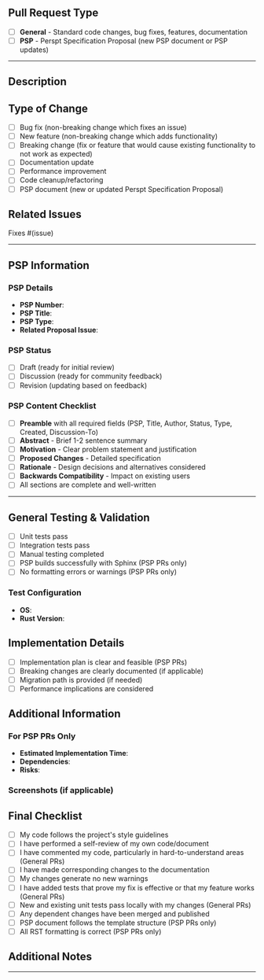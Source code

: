 ## Pull Request Type
<!-- ⚠️ IMPORTANT: Select the type of pull request. This determines which automation workflows will run. -->
- [ ] **General** - Standard code changes, bug fixes, features, documentation
- [ ] **PSP** - Perspt Specification Proposal (new PSP document or PSP updates)

---

## Description
<!-- Provide a brief description of the changes in this PR -->

## Type of Change
<!-- Mark the relevant option with an "x" -->
- [ ] Bug fix (non-breaking change which fixes an issue)
- [ ] New feature (non-breaking change which adds functionality)
- [ ] Breaking change (fix or feature that would cause existing functionality to not work as expected)
- [ ] Documentation update
- [ ] Performance improvement
- [ ] Code cleanup/refactoring
- [ ] PSP document (new or updated Perspt Specification Proposal)

## Related Issues
<!-- Link to related issues using #issue_number -->
Fixes #(issue)

---

## PSP Information
<!-- ✅ FILL OUT ONLY IF YOU SELECTED "PSP" ABOVE -->
<!-- ❌ SKIP THIS SECTION FOR GENERAL PULL REQUESTS -->

### PSP Details
- **PSP Number**: <!-- e.g., 000042 (use 0000 if not assigned yet) -->
- **PSP Title**: <!-- e.g., Add Keyboard Shortcuts for File Operations -->
- **PSP Type**: <!-- Feature | Enhancement | UI/UX | API Change | Process -->
- **Related Proposal Issue**: <!-- Link to the initial PSP proposal issue if it exists -->

### PSP Status
- [ ] Draft (ready for initial review)
- [ ] Discussion (ready for community feedback)
- [ ] Revision (updating based on feedback)

### PSP Content Checklist
- [ ] **Preamble** with all required fields (PSP, Title, Author, Status, Type, Created, Discussion-To)
- [ ] **Abstract** - Brief 1-2 sentence summary
- [ ] **Motivation** - Clear problem statement and justification
- [ ] **Proposed Changes** - Detailed specification
- [ ] **Rationale** - Design decisions and alternatives considered
- [ ] **Backwards Compatibility** - Impact on existing users
- [ ] All sections are complete and well-written

---

## General Testing & Validation
<!-- Describe the tests you ran to verify your changes -->
- [ ] Unit tests pass
- [ ] Integration tests pass
- [ ] Manual testing completed
- [ ] PSP builds successfully with Sphinx (PSP PRs only)
- [ ] No formatting errors or warnings (PSP PRs only)

### Test Configuration
- **OS**: <!-- e.g., Ubuntu 22.04, macOS 13, Windows 11 -->
- **Rust Version**: <!-- e.g., 1.75.0 -->

## Implementation Details
<!-- For General PRs: Technical implementation notes -->
<!-- For PSP PRs: Implementation planning and feasibility -->
- [ ] Implementation plan is clear and feasible (PSP PRs)
- [ ] Breaking changes are clearly documented (if applicable)
- [ ] Migration path is provided (if needed)
- [ ] Performance implications are considered

## Additional Information

### For PSP PRs Only
- **Estimated Implementation Time**: <!-- e.g., 2-4 weeks -->
- **Dependencies**: <!-- Other PSPs, libraries, or requirements -->
- **Risks**: <!-- Potential challenges or concerns -->

### Screenshots (if applicable)
<!-- Add screenshots to help explain your changes, especially for UI/UX PSPs -->

## Final Checklist
<!-- Mark completed items with an "x" -->
- [ ] My code follows the project's style guidelines
- [ ] I have performed a self-review of my own code/document
- [ ] I have commented my code, particularly in hard-to-understand areas (General PRs)
- [ ] I have made corresponding changes to the documentation
- [ ] My changes generate no new warnings
- [ ] I have added tests that prove my fix is effective or that my feature works (General PRs)
- [ ] New and existing unit tests pass locally with my changes (General PRs)
- [ ] Any dependent changes have been merged and published
- [ ] PSP document follows the template structure (PSP PRs only)
- [ ] All RST formatting is correct (PSP PRs only)

## Additional Notes
<!-- Add any additional notes about the implementation or considerations for reviewers -->

---

<!-- 
🤖 AUTOMATION NOTES:
- PRs marked as "PSP" will trigger PSP automation workflows
- PSP PRs will auto-create discussion issues and handle numbering
- General PRs follow standard code review processes
-->
